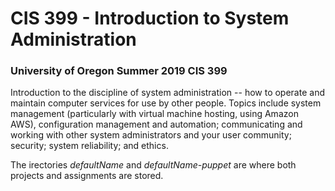 # CIS 399 - Introduction to System Administration

### University of Oregon Summer 2019 CIS 399

Introduction to the discipline of system administration -- how to operate and maintain
computer services for use by other people. Topics include system management (particularly
with virtual machine hosting, using Amazon AWS), configuration management and automation;
communicating and working with other system administrators and your user community; security;
system reliability; and ethics.

The irectories *defaultName* and *defaultName-puppet* are where both projects and assignments
are stored.
